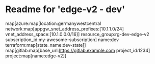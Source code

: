 # Readme for 'edge-v2 - dev'

map[azure:map[location:germanywestcentral network:map[appgw_snet_address_prefixes:[10.1.1.0/24] vnet_address_space:[10.1.0.0.0/16]] resource_group:rg-dev-edge-v2 subscription_id:my-awesome-subscription] name:dev terraform:map[state_name:dev-state]]
map[gitlab:map[base_url:https://gitlab.example.com project_id:1234] project:map[name:edge-v2]]
